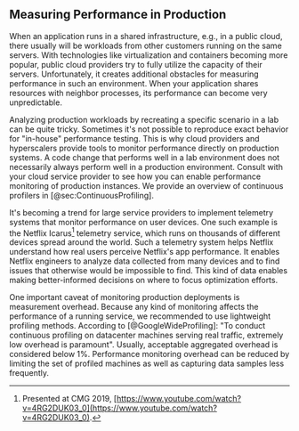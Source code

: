 

## Measuring Performance in Production

When an application runs in a shared infrastructure, e.g., in a public cloud, there usually will be workloads from other customers running on the same servers. With technologies like virtualization and containers becoming more popular, public cloud providers try to fully utilize the capacity of their servers. Unfortunately, it creates additional obstacles for measuring performance in such an environment. When your application shares resources with neighbor processes, its performance can become very unpredictable.

Analyzing production workloads by recreating a specific scenario in a lab can be quite tricky. Sometimes it's not possible to reproduce exact behavior for "in-house" performance testing. This is why cloud providers and hyperscalers provide tools to monitor performance directly on production systems. A code change that performs well in a lab environment does not necessarily always perform well in a production environment. Consult with your cloud service provider to see how you can enable performance monitoring of production instances. We provide an overview of continuous profilers in [@sec:ContinuousProfiling].

It's becoming a trend for large service providers to implement telemetry systems that monitor performance on user devices. One such example is the Netflix Icarus[^1] telemetry service, which runs on thousands of different devices spread around the world. Such a telemetry system helps Netflix understand how real users perceive Netflix's app performance. It enables Netflix engineers to analyze data collected from many devices and to find issues that otherwise would be impossible to find. This kind of data enables making better-informed decisions on where to focus optimization efforts.

One important caveat of monitoring production deployments is measurement overhead. Because any kind of monitoring affects the performance of a running service, we recommended to use lightweight profiling methods. According to [@GoogleWideProfiling]: "To conduct continuous profiling on datacenter machines serving real traffic, extremely low overhead is paramount". Usually, acceptable aggregated overhead is considered below 1%. Performance monitoring overhead can be reduced by limiting the set of profiled machines as well as capturing data samples less frequently.

[^1]: Presented at CMG 2019, [https://www.youtube.com/watch?v=4RG2DUK03_0](https://www.youtube.com/watch?v=4RG2DUK03_0).
